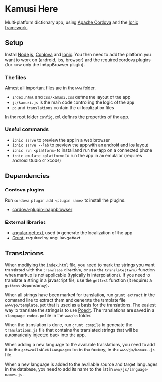 # Kamusi Here

Multi-platform dictionary app, using [Apache Cordova] and the [Ionic framework].

## Setup

Install [Node.js], [Cordova] and [Ionic]. You then need to add the platform you want to work on
(android, ios, browser) and the required cordova plugins (for now only the InAppBrowser plugin).

### The files

Almost all important files are in the `www` folder.

- `index.html` and `css/kamusi.css` define the layout of the app
- `js/kamusi.js` is the main code controlling the logic of the app
- `po` and `translations` contain the ui localization files

In the root folder `config.xml` defines the properties of the app.

### Useful commands

- `ionic serve` to preview the app in a web browser
- `ionic serve --lab` to preview the app with an android and ios layout
- `ionic run <platform>` to install and run the app on a connected phone
- `ionic emulate <platform>` to run the app in an emulator (requires android studio or xcode)

## Dependencies

### Cordova plugins

Run `cordova plugin add <plugin name>` to install the plugins.

- [cordova-plugin-inappbrowser]

### External libraries

- [angular-gettext], used to generate the localization of the app
- [Grunt], required by angular-gettext

## Translations

When modifying the `index.html` file, you need to mark the strings you want translated
with the `translate` directive, or use the `translate(term)` function when markup is
not applicable (typically in interpolations). If you need to translate a string in a
javascript file, use the `gettext` function (it requires a `gettext` dependency).

When all strings have been marked for translation, run `grunt extract` in the command line
to extract them and generate the template file `www/po/template.pot` that is used as a basis
for the translations. The easiest way to translate the strings is to use [Poedit].
The translations are saved in a `<language code>.po` file in the `www/po` folder.

When the translation is done, run `grunt compile` to generate the `translations.js`
file that contains the translated strings that will be automatically injected back into the app.

When adding a new language to the available translations, you need to add it to the
`getAvailableUiLanguages` list in the factory, in the `www/js/kamusi.js` file.

When a new language is added to the available source and target languages in the database,
you need to add its name to the list in `www/js/language-names.js`.


[Apache Cordova]: http://cordova.apache.org/
[Ionic framework]: http://ionicframework.com/
[Node.js]: https://nodejs.org/
[Cordova]: http://cordova.apache.org/#getstarted
[Ionic]: http://ionicframework.com/getting-started/
[cordova-plugin-inappbrowser]: https://cordova.apache.org/docs/en/latest/reference/cordova-plugin-inappbrowser/
[angular-gettext]: https://angular-gettext.rocketeer.be/
[Grunt]: https://gruntjs.com/
[Poedit]: https://poedit.net/
